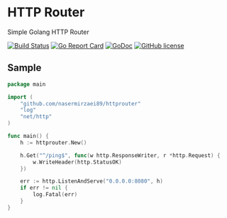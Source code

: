 # HTTP Router
Simple Golang HTTP Router

[![Build Status](https://travis-ci.org/nasermirzaei89/httprouter.svg?branch=master)](https://travis-ci.org/nasermirzaei89/httprouter)
[![Go Report Card](https://goreportcard.com/badge/github.com/nasermirzaei89/httprouter)](https://goreportcard.com/report/github.com/nasermirzaei89/httprouter)
[![GoDoc](https://godoc.org/github.com/nasermirzaei89/httprouter?status.svg)](https://godoc.org/github.com/nasermirzaei89/httprouter)
[![GitHub license](https://img.shields.io/github/license/nasermirzaei89/httprouter.svg)](https://github.com/nasermirzaei89/httprouter/blob/master/LICENSE)


## Sample
```go
package main

import (
	"github.com/nasermirzaei89/httprouter"
	"log"
	"net/http"
)

func main() {
	h := httprouter.New()

	h.Get("^/ping$", func(w http.ResponseWriter, r *http.Request) {
		w.WriteHeader(http.StatusOK)
	})

	err := http.ListenAndServe("0.0.0.0:8080", h)
	if err != nil {
		log.Fatal(err)
	}
}
```
